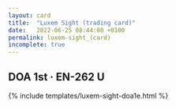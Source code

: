 ```yaml
---
layout: card
title:  "Luxem Sight (trading card)"
date:   2022-06-25 08:44:00 +0100
permalink: luxem-sight_(card)
incomplete: true
---
```


## DOA 1st &middot; EN-262 U

{% include templates/luxem-sight-doa1e.html %}
